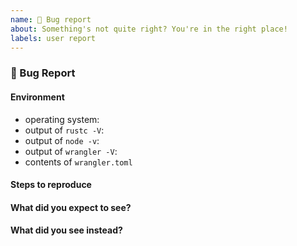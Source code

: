 ```yaml
---
name: 🐛 Bug report
about: Something's not quite right? You're in the right place!
labels: user report
---
```


### 🐛 Bug Report

<!-- 
  Please fill out each section below before submitting your 🐛 bug report.

  Before opening a new issue, please:
  * search for existing issues: https://github.com/cloudflare/wrangler/issues
  * make sure you are using the latest release: https://developers.cloudflare.com/workers/cli-wrangler/install-update
  
  Thanks! -->

#### Environment

* operating system:
* output of `rustc -V`:
* output of `node -v`:
* output of `wrangler -V`:
* contents of `wrangler.toml`

#### Steps to reproduce

<!-- Clear steps describing how to reproduce the issue. If you have a repository that exhibits the problem, please link it! -->

#### What did you expect to see?

#### What did you see instead?
